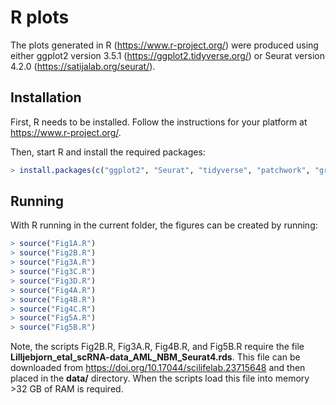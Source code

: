 # R plots
The plots generated in R (https://www.r-project.org/) were produced using either ggplot2 version 3.5.1 (https://ggplot2.tidyverse.org/) or Seurat version 4.2.0 (https://satijalab.org/seurat/). 

## Installation
First, R needs to be installed. Follow the instructions for your platform at https://www.r-project.org/.

Then, start R and install the required packages:

```r
> install.packages(c("ggplot2", "Seurat", "tidyverse", "patchwork", "gridExtra", "ggpubr", "cowplot", "scales", "RColorBrewer", "survminer", "survival"))
```

## Running
With R running in the current folder, the figures can be created by running:

```r
> source("Fig1A.R")
> source("Fig2B.R")
> source("Fig3A.R")
> source("Fig3C.R")
> source("Fig3D.R")
> source("Fig4A.R")
> source("Fig4B.R")
> source("Fig4C.R")
> source("Fig5A.R")
> source("Fig5B.R")
```

Note, the scripts Fig2B.R, Fig3A.R, Fig4B.R, and Fig5B.R require the file **Lilljebjorn\_etal\_scRNA-data\_AML\_NBM_Seurat4.rds**. This file can be downloaded from https://doi.org/10.17044/scilifelab.23715648 and then placed in the **data/** directory. When the scripts load this file into memory >32 GB of RAM is required.